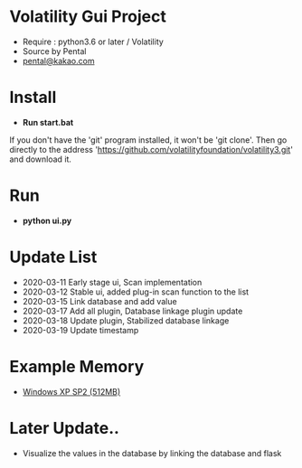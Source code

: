 # Volatility Gui Project
* Require : python3.6 or later / Volatility
* Source by Pental
* pental@kakao.com

# Install
* <b>Run start.bat</b>

If you don't have the 'git' program installed, it won't be 'git clone'.
Then go directly to the address 'https://github.com/volatilityfoundation/volatility3.git' and download it.

# Run
* <b>python ui.py</b>

# Update List
* 2020-03-11 Early stage ui, Scan implementation
* 2020-03-12 Stable ui, added plug-in scan function to the list
* 2020-03-15 Link database and add value
* 2020-03-17 Add all plugin, Database linkage plugin update
* 2020-03-18 Update plugin, Stabilized database linkage
* 2020-03-19 Update timestamp

# Example Memory
* <a href = 'https://drive.google.com/open?id=1RjjnR6MEXgJrbvmCRXDxYfKYxXx5W9IC'>Windows XP SP2 (512MB)</a>

# Later Update..
* Visualize the values ​​in the database by linking the database and flask